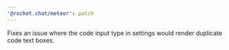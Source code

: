 ```yaml
---
'@rocket.chat/meteor': patch
---
```


Fixes an issue where the code input type in settings would render duplicate code text boxes.  
